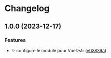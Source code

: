 # Changelog

## 1.0.0 (2023-12-17)


### Features

* :sparkles: configure le module pour VueDsfr ([e03839a](https://github.com/laruiss/vue-dsfr-nuxt-module/commit/e03839a7a2cbb5be87ba88fb00ad99ef40b8cc0f))
